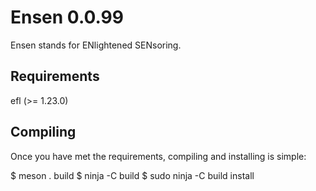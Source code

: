 # Ensen 0.0.99

Ensen stands for ENlightened SENsoring.

## Requirements

  efl (>= 1.23.0)

## Compiling

Once you have met the requirements, compiling and installing is simple:

  $ meson . build
  $ ninja -C build
  $ sudo ninja -C build install